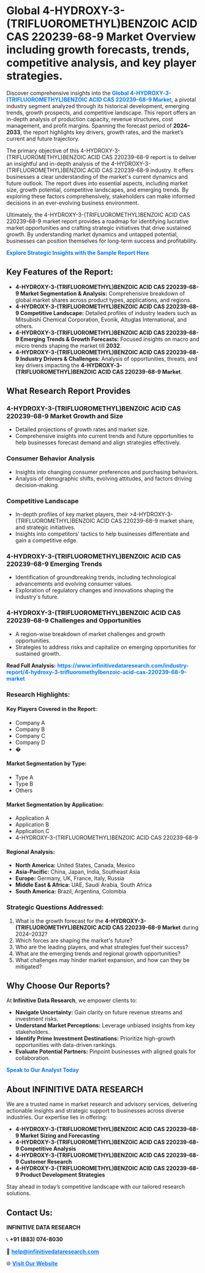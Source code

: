 <h1>Global 4-HYDROXY-3-(TRIFLUOROMETHYL)BENZOIC ACID CAS 220239-68-9 Market Overview including growth forecasts, trends, competitive analysis, and key player strategies.</h1>
<p>
Discover comprehensive insights into the 
<a href="https://www.infinitivedataresearch.com/industry-report/4-hydroxy-3-trifluoromethylbenzoic-acid-cas-220239-68-9-market" rel="dofollow" style="color: #007BFF; text-decoration: none;"><strong>Global 4-HYDROXY-3-(TRIFLUOROMETHYL)BENZOIC ACID CAS 220239-68-9 Market</strong></a>, a pivotal industry segment analyzed through its historical development, emerging trends, growth prospects, and competitive landscape. This report offers an in-depth analysis of production capacity, revenue structures, cost management, and profit margins. Spanning the forecast period of <strong>2024–2033</strong>, the report highlights key drivers, growth rates, and the market’s current and future trajectory.
</p>
<p>
The primary objective of this 4-HYDROXY-3-(TRIFLUOROMETHYL)BENZOIC ACID CAS 220239-68-9 report is to deliver an insightful and in-depth analysis of the 4-HYDROXY-3-(TRIFLUOROMETHYL)BENZOIC ACID CAS 220239-68-9 industry. It offers businesses a clear understanding of the market's current dynamics and future outlook. The report dives into essential aspects, including market size, growth potential, competitive landscapes, and emerging trends. By exploring these factors comprehensively, stakeholders can make informed decisions in an ever-evolving business environment.
</p>
<p>
Ultimately, the 4-HYDROXY-3-(TRIFLUOROMETHYL)BENZOIC ACID CAS 220239-68-9 market report provides a roadmap for identifying lucrative market opportunities and crafting strategic initiatives that drive sustained growth. By understanding market dynamics and untapped potential, businesses can position themselves for long-term success and profitability.
</p>
<p>
<a href="https://www.infinitivedataresearch.com/request-sample/reportId=111538" style="color: #007BFF; text-decoration: none;"><strong>Explore Strategic Insights with the Sample Report Here</strong></a>
</p>

<h2>Key Features of the Report:</h2>
<ul>
<li><strong>4-HYDROXY-3-(TRIFLUOROMETHYL)BENZOIC ACID CAS 220239-68-9 Market Segmentation & Analysis:</strong> Comprehensive breakdown of global market shares across product types, applications, and regions.</li>
<li><strong>4-HYDROXY-3-(TRIFLUOROMETHYL)BENZOIC ACID CAS 220239-68-9 Competitive Landscape:</strong> Detailed profiles of industry leaders such as Mitsubishi Chemical Corporation, Evonik, Altuglas International, and others.</li>
<li><strong>4-HYDROXY-3-(TRIFLUOROMETHYL)BENZOIC ACID CAS 220239-68-9 Emerging Trends & Growth Forecasts:</strong> Focused insights on macro and micro trends shaping the market till <strong>2032</strong>.</li>
<li><strong>4-HYDROXY-3-(TRIFLUOROMETHYL)BENZOIC ACID CAS 220239-68-9 Industry Drivers & Challenges:</strong> Analysis of opportunities, threats, and key drivers impacting the <strong>4-HYDROXY-3-(TRIFLUOROMETHYL)BENZOIC ACID CAS 220239-68-9 Market</strong>.</li>
</ul>

<h2>What Research Report Provides</h2>
<h3>4-HYDROXY-3-(TRIFLUOROMETHYL)BENZOIC ACID CAS 220239-68-9 Market Growth and Size</h3>
<ul>
<li>Detailed projections of growth rates and market size.</li>
<li>Comprehensive insights into current trends and future opportunities to help businesses forecast demand and align strategies effectively.</li>
</ul>

<h3>Consumer Behavior Analysis</h3>
<ul>
<li>Insights into changing consumer preferences and purchasing behaviors.</li>
<li>Analysis of demographic shifts, evolving attitudes, and factors driving decision-making.</li>
</ul>

<h3>Competitive Landscape</h3>
<ul>
<li>In-depth profiles of key market players, their >4-HYDROXY-3-(TRIFLUOROMETHYL)BENZOIC ACID CAS 220239-68-9 market share, and strategic initiatives.</li>
<li>Insights into competitors' tactics to help businesses differentiate and gain a competitive edge.</li>
</ul>

<h3>4-HYDROXY-3-(TRIFLUOROMETHYL)BENZOIC ACID CAS 220239-68-9 Emerging Trends</h3>
<ul>
<li>Identification of groundbreaking trends, including technological advancements and evolving consumer values.</li>
<li>Exploration of regulatory changes and innovations shaping the industry's future.</li>
</ul>

<h3>4-HYDROXY-3-(TRIFLUOROMETHYL)BENZOIC ACID CAS 220239-68-9 Challenges and Opportunities</h3>
<ul>
<li>A region-wise breakdown of market challenges and growth opportunities.</li>
<li>Strategies to address risks and capitalize on emerging opportunities for sustained growth.</li>
</ul>
<p><strong>Read Full Analysis:</strong> <a href="https://www.infinitivedataresearch.com/industry-report/4-hydroxy-3-trifluoromethylbenzoic-acid-cas-220239-68-9-market" rel="dofollow" style="color: #007BFF; text-decoration: none;"><strong>https://www.infinitivedataresearch.com/industry-report/4-hydroxy-3-trifluoromethylbenzoic-acid-cas-220239-68-9-market</strong></a></p>
<h3>Research Highlights:</h3>
<h4>Key Players Covered in the Report:</h4>
<ul><li>Company A</li><li>Company B</li><li>Company C</li><li>Company D</li><li>�</li></ul>
<h4>Market Segmentation by Type:</h4>
<ul><li>Type A</li><li>Type B</li><li>Others</li></ul>
<h4>Market Segmentation by Application:</h4>
<ul><li>Application A</li><li>Application B</li><li>Application C</li><li>4-HYDROXY-3-(TRIFLUOROMETHYL)BENZOIC ACID CAS 220239-68-9</li></ul>

<h4>Regional Analysis:</h4>
<ul>
<li><strong>North America:</strong> United States, Canada, Mexico</li>
<li><strong>Asia-Pacific:</strong> China, Japan, India, Southeast Asia</li>
<li><strong>Europe:</strong> Germany, UK, France, Italy, Russia</li>
<li><strong>Middle East & Africa:</strong> UAE, Saudi Arabia, South Africa</li>
<li><strong>South America:</strong> Brazil, Argentina, Colombia</li>
</ul>

<h3>Strategic Questions Addressed:</h3>
<ol>
<li>What is the growth forecast for the <strong>4-HYDROXY-3-(TRIFLUOROMETHYL)BENZOIC ACID CAS 220239-68-9 Market</strong> during 2024–2032?</li>
<li>Which forces are shaping the market's future?</li>
<li>Who are the leading players, and what strategies fuel their success?</li>
<li>What are the emerging trends and regional growth opportunities?</li>
<li>What challenges may hinder market expansion, and how can they be mitigated?</li>
</ol>

<h2>Why Choose Our Reports?</h2>
<p>At <strong>Infinitive Data Research</strong>, we empower clients to:</p>
<ul>
<li><strong>Navigate Uncertainty:</strong> Gain clarity on future revenue streams and investment risks.</li>
<li><strong>Understand Market Perceptions:</strong> Leverage unbiased insights from key stakeholders.</li>
<li><strong>Identify Prime Investment Destinations:</strong> Prioritize high-growth opportunities with data-driven rankings.</li>
<li><strong>Evaluate Potential Partners:</strong> Pinpoint businesses with aligned goals for collaboration.</li>
</ul>
<p><a href="https://www.infinitivedataresearch.com/industry-report/4-hydroxy-3-trifluoromethylbenzoic-acid-cas-220239-68-9-market" rel="dofollow" style="color: #007BFF; text-decoration: none;"><strong>Speak to Our Analyst Today</strong></a></p>

<h2>About INFINITIVE DATA RESEARCH</h2>
<p>We are a trusted name in market research and advisory services, delivering actionable insights and strategic support to businesses across diverse industries. Our expertise lies in offering:</p>
<ul>
<li><strong>4-HYDROXY-3-(TRIFLUOROMETHYL)BENZOIC ACID CAS 220239-68-9 Market Sizing and Forecasting</strong></li>
<li><strong>4-HYDROXY-3-(TRIFLUOROMETHYL)BENZOIC ACID CAS 220239-68-9 Competitive Analysis</strong></li>
<li><strong>4-HYDROXY-3-(TRIFLUOROMETHYL)BENZOIC ACID CAS 220239-68-9 Customer Research</strong></li>
<li><strong>4-HYDROXY-3-(TRIFLUOROMETHYL)BENZOIC ACID CAS 220239-68-9 Product Development Strategies</strong></li>
</ul>
<p>Stay ahead in today’s competitive landscape with our tailored research solutions.</p>

<h2>Contact Us:</h2>
<p><strong>INFINITIVE DATA RESEARCH</strong></p>
<p>📞 <strong>+91 (883) 074-8030</strong></p>
<p>📧 <strong><a href="mailto:help@infinitivedataresearch.com" style="color: #007BFF;">help@infinitivedataresearch.com</a></strong></p>
<p>🌐 <strong><a href="https://www.infinitivedataresearch.com" rel="dofollow" style="color: #007BFF;">Visit Our Website</a></strong></p>
